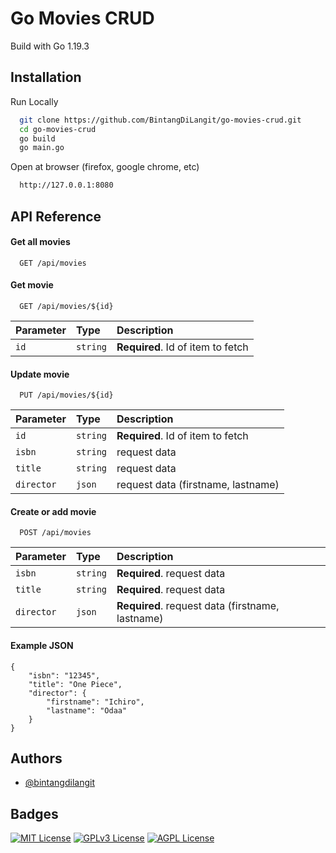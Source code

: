 # Go Movies CRUD

Build with Go 1.19.3

## Installation

Run Locally

```bash
  git clone https://github.com/BintangDiLangit/go-movies-crud.git
  cd go-movies-crud
  go build
  go main.go
```

Open at browser (firefox, google chrome, etc)

```bash
  http://127.0.0.1:8080
```

## API Reference

#### Get all movies

```http
  GET /api/movies
```

#### Get movie

```http
  GET /api/movies/${id}
```

| Parameter | Type     | Description                       |
| :-------- | :------- | :-------------------------------- |
| `id`      | `string` | **Required**. Id of item to fetch |

#### Update movie

```http
  PUT /api/movies/${id}
```

| Parameter  | Type     | Description                        |
| :--------- | :------- | :--------------------------------- |
| `id`       | `string` | **Required**. Id of item to fetch  |
| `isbn`     | `string` | request data                       |
| `title`    | `string` | request data                       |
| `director` | `json`   | request data (firstname, lastname) |

#### Create or add movie

```http
  POST /api/movies
```

| Parameter  | Type     | Description                                      |
| :--------- | :------- | :----------------------------------------------- |
| `isbn`     | `string` | **Required**. request data                       |
| `title`    | `string` | **Required**. request data                       |
| `director` | `json`   | **Required**. request data (firstname, lastname) |

#### Example JSON

```
{
    "isbn": "12345",
    "title": "One Piece",
    "director": {
        "firstname": "Ichiro",
        "lastname": "Odaa"
    }
}
```

## Authors

- [@bintangdilangit](https://www.github.com/bintangdilangit)

## Badges

[![MIT License](https://img.shields.io/badge/License-MIT-green.svg)](https://choosealicense.com/licenses/mit/)
[![GPLv3 License](https://img.shields.io/badge/License-GPL%20v3-yellow.svg)](https://opensource.org/licenses/)
[![AGPL License](https://img.shields.io/badge/license-AGPL-blue.svg)](http://www.gnu.org/licenses/agpl-3.0)
